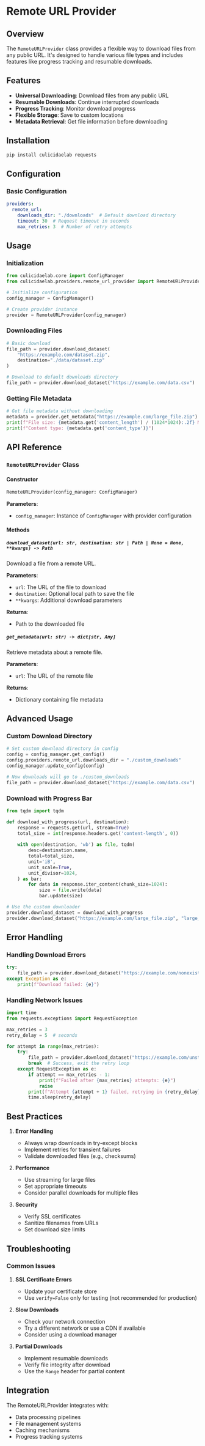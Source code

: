 # Remote URL Provider

## Overview
The `RemoteURLProvider` class provides a flexible way to download files from any public URL. It's designed to handle various file types and includes features like progress tracking and resumable downloads.

## Features
- **Universal Downloading**: Download files from any public URL
- **Resumable Downloads**: Continue interrupted downloads
- **Progress Tracking**: Monitor download progress
- **Flexible Storage**: Save to custom locations
- **Metadata Retrieval**: Get file information before downloading

## Installation
```bash
pip install culicidaelab requests
```

## Configuration

### Basic Configuration
```yaml
providers:
  remote_url:
    downloads_dir: "./downloads"  # Default download directory
    timeout: 30  # Request timeout in seconds
    max_retries: 3  # Number of retry attempts
```

## Usage

### Initialization
```python
from culicidaelab.core import ConfigManager
from culicidaelab.providers.remote_url_provider import RemoteURLProvider

# Initialize configuration
config_manager = ConfigManager()

# Create provider instance
provider = RemoteURLProvider(config_manager)
```

### Downloading Files
```python
# Basic download
file_path = provider.download_dataset(
    "https://example.com/dataset.zip",
    destination="./data/dataset.zip"
)

# Download to default downloads directory
file_path = provider.download_dataset("https://example.com/data.csv")
```

### Getting File Metadata
```python
# Get file metadata without downloading
metadata = provider.get_metadata("https://example.com/large_file.zip")
print(f"File size: {metadata.get('content_length') / (1024*1024):.2f} MB")
print(f"Content type: {metadata.get('content_type')}")
```

## API Reference

### `RemoteURLProvider` Class

#### Constructor
```python
RemoteURLProvider(config_manager: ConfigManager)
```

**Parameters**:
- `config_manager`: Instance of `ConfigManager` with provider configuration

#### Methods

##### `download_dataset(url: str, destination: str | Path | None = None, **kwargs) -> Path`
Download a file from a remote URL.

**Parameters**:
- `url`: The URL of the file to download
- `destination`: Optional local path to save the file
- `**kwargs`: Additional download parameters

**Returns**:
- Path to the downloaded file

##### `get_metadata(url: str) -> dict[str, Any]`
Retrieve metadata about a remote file.

**Parameters**:
- `url`: The URL of the remote file

**Returns**:
- Dictionary containing file metadata

## Advanced Usage

### Custom Download Directory
```python
# Set custom download directory in config
config = config_manager.get_config()
config.providers.remote_url.downloads_dir = "./custom_downloads"
config_manager.update_config(config)

# Now downloads will go to ./custom_downloads
file_path = provider.download_dataset("https://example.com/data.csv")
```

### Download with Progress Bar
```python
from tqdm import tqdm

def download_with_progress(url, destination):
    response = requests.get(url, stream=True)
    total_size = int(response.headers.get('content-length', 0))
    
    with open(destination, 'wb') as file, tqdm(
        desc=destination.name,
        total=total_size,
        unit='iB',
        unit_scale=True,
        unit_divisor=1024,
    ) as bar:
        for data in response.iter_content(chunk_size=1024):
            size = file.write(data)
            bar.update(size)

# Use the custom downloader
provider.download_dataset = download_with_progress
provider.download_dataset("https://example.com/large_file.zip", "large_file.zip")
```

## Error Handling

### Handling Download Errors
```python
try:
    file_path = provider.download_dataset("https://example.com/nonexistent.file")
except Exception as e:
    print(f"Download failed: {e}")
```

### Handling Network Issues
```python
import time
from requests.exceptions import RequestException

max_retries = 3
retry_delay = 5  # seconds

for attempt in range(max_retries):
    try:
        file_path = provider.download_dataset("https://example.com/unstable.file")
        break  # Success, exit the retry loop
    except RequestException as e:
        if attempt == max_retries - 1:
            print(f"Failed after {max_retries} attempts: {e}")
            raise
        print(f"Attempt {attempt + 1} failed, retrying in {retry_delay} seconds...")
        time.sleep(retry_delay)
```

## Best Practices

1. **Error Handling**
   - Always wrap downloads in try-except blocks
   - Implement retries for transient failures
   - Validate downloaded files (e.g., checksums)

2. **Performance**
   - Use streaming for large files
   - Set appropriate timeouts
   - Consider parallel downloads for multiple files

3. **Security**
   - Verify SSL certificates
   - Sanitize filenames from URLs
   - Set download size limits

## Troubleshooting

### Common Issues

1. **SSL Certificate Errors**
   - Update your certificate store
   - Use `verify=False` only for testing (not recommended for production)

2. **Slow Downloads**
   - Check your network connection
   - Try a different network or use a CDN if available
   - Consider using a download manager

3. **Partial Downloads**
   - Implement resumable downloads
   - Verify file integrity after download
   - Use the `Range` header for partial content

## Integration

The RemoteURLProvider integrates with:
- Data processing pipelines
- File management systems
- Caching mechanisms
- Progress tracking systems
